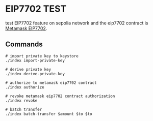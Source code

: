 # EIP7702 TEST

test EIP7702 feature on sepolia network and the eip7702 contract is [Metamask EIP7702](https://sepolia.etherscan.io/address/0x63c0c19a282a1B52b07dD5a65b58948A07DAE32B).

## Commands

```shell
# import private key to keystore
./index import-private-key

# derive private key
./index derive-private-key

# authorize to metamask eip7702 contract
./index authorize

# revoke metamask eip7702 contract authorization
./index revoke

# batch transfer
./index batch-transfer $amount $to $to
```
